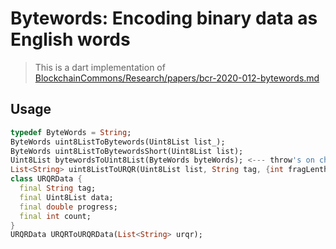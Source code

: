 # Bytewords: Encoding binary data as English words

> This is a dart implementation of [BlockchainCommons/Research/papers/bcr-2020-012-bytewords.md](https://github.com/BlockchainCommons/Research/blob/master/papers/bcr-2020-012-bytewords.md)

## Usage

```dart
typedef ByteWords = String;
ByteWords uint8ListToBytewords(Uint8List list_);
ByteWords uint8ListToBytewordsShort(Uint8List list);
Uint8List bytewordsToUint8List(ByteWords byteWords); <--- throw's on checksum mismatch'
List<String> uint8ListToURQR(Uint8List list, String tag, {int fragLenth = 130}); <--- 'ur:${tag}/1-2/lpad....ediao'
class URQRData {
  final String tag;
  final Uint8List data;
  final double progress;
  final int count;
}
URQRData URQRToURQRData(List<String> urqr);
```